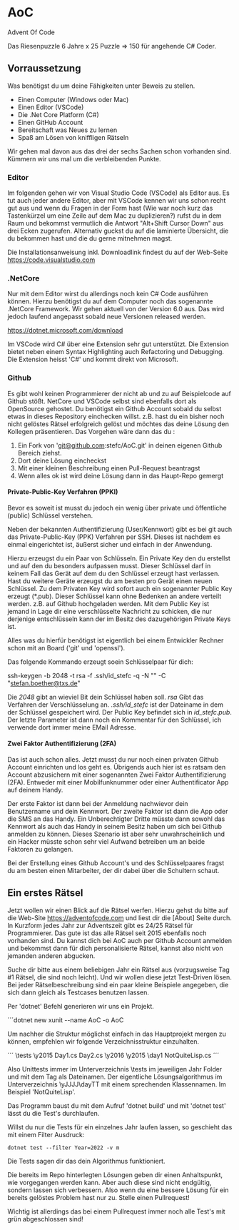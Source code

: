 # AoC
Advent Of Code

Das Riesenpuzzle 6 Jahre x 25 Puzzle => 150 für angehende C# Coder.

## Vorraussetzung

Was benötigst du um deine Fähigkeiten unter Beweis zu stellen. 

* Einen Computer (Windows oder Mac)
* Einen Editor (VSCode)
* Die .Net Core Platform (C#)
* Einen GitHub Account  
* Bereitschaft was Neues zu lernen
* Spaß am Lösen von kniffligen Rätseln

Wir gehen mal davon aus das drei der sechs Sachen schon vorhanden sind. Kümmern wir uns mal um die verbleibenden Punkte. 

### Editor

Im folgenden gehen wir von Visual Studio Code (VSCode) als Editor aus. Es tut auch jeder andere Editor, aber mit VSCode kennen 
wir uns schon recht gut aus und wenn du Fragen in der Form hast (Wie war noch kurz das Tastenkürzel um eine Zeile auf dem Mac 
zu duplizieren?) rufst du in dem Raum und bekommst vermutlich die Antwort "Alt+Shift Cursor Down" aus drei Ecken zugerufen.
Alternativ guckst du auf die laminierte Übersicht, die du bekommen hast und die du gerne mitnehmen magst. 

Die Installationsanweisung inkl. Downloadlink findest du auf der Web-Seite https://code.visualstudio.com

### .NetCore 

Nur mit dem Editor wirst du allerdings noch kein C# Code ausführen können. Hierzu benötigst du auf dem Computer noch das 
sogenannte .NetCore Framework. Wir gehen aktuell von der Version 6.0 aus. Das wird jedoch laufend angepasst sobald neue Versionen 
released werden. 

https://dotnet.microsoft.com/download

Im VSCode wird C# über eine Extension sehr gut unterstützt. Die Extension bietet neben einem Syntax Highlighting auch Refactoring und Debugging. Die Extension heisst 'C#' und kommt direkt von Microsoft.

### Github 

Es gibt wohl keinen Programmierer der nicht ab und zu auf Beispielcode auf Github stößt. NetCore und VSCode selbst sind ebenfalls dort als OpenSource gehostet. Du benötigst ein Github Account sobald du selbst etwas in dieses Repository einchecken willst. z.B. hast du ein bisher noch nicht gelöstes Rätsel erfolgreich gelöst und möchtes das deine Lösung den Kollegen präsentieren. Das Vorgehen wäre dann das du :

1. Ein Fork von 'git@github.com:stefc/AoC.git' in deinen eigenen Github Bereich ziehst.
2. Dort deine Lösung eincheckst
3. Mit einer kleinen Beschreibung einen Pull-Request beantragst
4. Wenn alles ok ist wird deine Lösung dann in das Haupt-Repo gemergt

#### Private-Public-Key Verfahren (PPKI)

Bevor es soweit ist musst du jedoch ein wenig über private und öffentliche (public) Schlüssel verstehen. 

Neben der bekannten Authentifizierung (User/Kennwort) gibt es bei git auch das Private-Public-Key  (PPK) Verfahren per SSH. Dieses ist nachdem es einmal eingerichtet ist, äußerst sicher und einfach in der Anwendung. 

Hierzu erzeugst du ein Paar von Schlüsseln. Ein Private Key den du erstellst und auf den du besonders aufpassen musst. Dieser Schlüssel 
darf in keinem Fall das Gerät auf dem du den Schlüssel erzeugt hast verlassen. Hast du weitere Geräte erzeugst du am besten pro Gerät einen neuen Schlüssel. Zu dem Privaten Key wird sofort auch ein sogenannter Public Key erzeugt (*.pub). Dieser Schlüssel kann ohne Bedenken an andere verteilt werden. z.B. auf Github hochgeladen werden. Mit dem Public Key ist jemand in Lage dir eine verschlüsselte 
Nachricht zu schicken, die nur derjenige entschlüsseln kann der im Besitz des dazugehörigen Private Keys ist.

Alles was du hierfür benötigst ist eigentlich bei einem Entwickler Rechner schon mit an Board ('git' und 'openssl').

Das folgende Kommando erzeugt soein Schlüsselpaar für dich: 

ssh-keygen -b 2048 -t rsa -f .ssh/id_stefc -q -N "" -C "stefan.boether@txs.de"

Die *2048* gibt an wieviel Bit dein Schlüssel haben soll. *rsa* Gibt das Verfahren der Verschlüsselung an. *.ssh/id_stefc* ist der Dateiname in dem der Schlüssel gespeichert wird. Der Public Key befindet sich in *id_stefc.pub*. Der letzte Parameter ist dann noch ein Kommentar für den Schlüssel, ich verwende dort immer meine EMail Adresse. 

#### Zwei Faktor Authentifizierung (2FA)

Das ist auch schon alles. Jetzt musst du nur noch einen privaten Github Account einrichten und los geht es. Übrigends auch hier ist 
es ratsam den Account abzusichern mit einer sogenannten Zwei Faktor Authentifizierung (2FA). Entweder mit einer Mobilfunknummer oder einer Authentificator App auf deinem Handy.

Der erste Faktor ist dann bei der Anmeldung nachwievor dein Benutzername und dein Kennwort. Der zweite Faktor ist dann die App oder die SMS an das Handy. Ein Unberechtigter Dritte müsste dann sowohl das Kennwort als auch das Handy in seinem Besitz haben um sich bei Github anmelden zu können. Dieses Szenario ist aber sehr unwahrscheinlich und ein Hacker müsste schon sehr viel Aufwand betreiben um an beide Faktoren zu gelangen.

Bei der Erstellung eines Github Account's und des Schlüsselpaares fragst du am besten einen Mitarbeiter, der dir dabei über die Schultern schaut. 

## Ein erstes Rätsel 

Jetzt wollen wir einen Blick auf die Rätsel werfen. Hierzu gehst du bitte auf die Web-Site https://adventofcode.com und liest dir die [About] Seite durch. In Kurzform jedes Jahr zur Adventszeit gibt es 24/25 Rätsel für Programmierer. Das gute ist das alle Rätsel seit 2015 ebenfalls noch vorhanden sind. Du kannst dich bei AoC auch per Github Account anmelden und bekommst dann für dich personalisierte Rätsel, kannst also nicht von jemanden anderen abgucken. 

Suche dir bitte aus einem beliebigen Jahr ein Rätsel aus (vorzugsweise Tag #1 Rätsel, die sind noch leicht). Und wir wollen diese jetzt Test-Driven lösen. Bei jeder Rätselbeschreibung sind ein paar kleine Beispiele angegeben, die sich dann gleich als Testcases benutzen lassen.

Per 'dotnet' Befehl generieren wir uns ein Projekt. 

´´´dotnet new xunit --name AoC -o AoC

Um nachher die Struktur möglichst einfach in das Hauptprojekt mergen zu können, empfehlen wir folgende Verzeichnisstruktur einzuhalten. 

´´´
\tests
    \y2015
        Day1.cs
        Day2.cs
    \y2016
\y2015
    \day1
        NotQuiteLisp.cs
´´´

Also Unittests immer im Unterverzeichnis \tests im jeweiligen Jahr Folder und mit dem Tag als Dateinamen. Der eigentliche Lösungsalgorithmus im Unterverzeichnis \yJJJJ\dayTT mit einem sprechenden Klassennamen. Im Beispiel 'NotQuiteLisp'. 

Das Programm baust du mit dem Aufruf 'dotnet build' und mit 'dotnet test' lässt du die Test's durchlaufen. 

Willst du nur die Tests für ein einzelnes Jahr laufen lassen, so geschieht das mit einem Filter Ausdruck: 

`dotnet test --filter Year=2022 -v m`

Die Tests sagen dir das dein Algorithmus funktioniert. 

Die bereits im Repo hinterlegten Lösungen geben dir einen Anhaltspunkt, wie vorgegangen werden kann. Aber auch diese sind nicht endgültig, sondern lassen sich verbessern. Also wenn du eine bessere Lösung für ein bereits gelöstes Problem hast nur zu. Stelle einen Pullrequest!

Wichtig ist allerdings das bei einem Pullrequest immer noch alle Test's mit grün abgeschlossen sind! 



